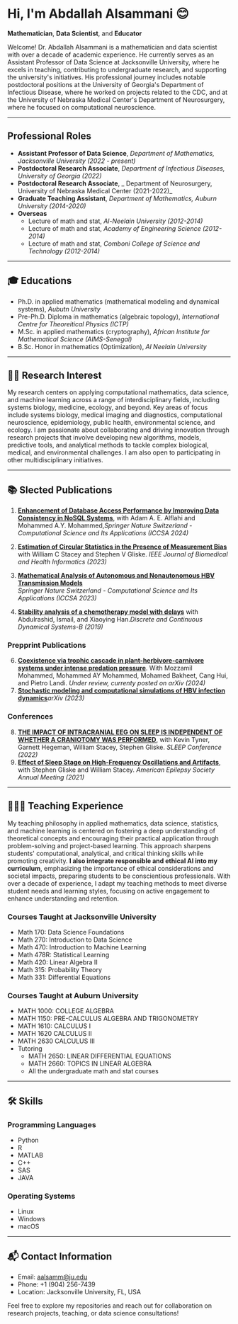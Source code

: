 # Hi, I'm Abdallah Alsammani 😊
**Mathematician**, **Data Scientist**, and **Educator**

Welcome! Dr. Abdallah Alsammani is a mathematician and data scientist with over a decade of academic experience. He currently serves as an Assistant Professor of Data Science at Jacksonville University, where he excels in teaching, contributing to undergraduate research, and supporting the university's initiatives. His professional journey includes notable postdoctoral positions at the University of Georgia's Department of Infectious Disease, where he worked on projects related to the CDC, and at the University of Nebraska Medical Center's Department of Neurosurgery, where he focused on computational neuroscience.

---
## Professional Roles
- **Assistant Professor of Data Science**, _Department of Mathematics, Jacksonville University (2022 - present)_
- **Postdoctoral Research Associate**, _Department of Infectious Diseases, University of Georgia (2022)_
- **Postdoctoral Research Associate**, _ Department of Neurosurgery, University of Nebraska Medical Center (2021-2022)_
- **Graduate Teaching Assistant**, _Department of Mathematics, Auburn University (2014-2020)_
- **Overseas**
    - Lecture of math and stat, _Al-Neelain University (2012-2014)_
    - Lecture of math and stat, _Academy of Engineering Science (2012-2014)_
    - Lecture of math and stat, _Comboni College of Science and Technology (2012-2014)_

---
## 🎓 Educations
- Ph.D. in applied mathematics (mathematical modeling and dynamical systems), _Aubutn University_
- Pre-Ph.D. Diploma in mathematics (algebraic topology), _International Centre for Theoreitical Physics (ICTP)_
- M.Sc. in applied mathematics (cryptography), _African Institute for Mathematical Science (AIMS-Senegal)_
- B.Sc. Honor in mathematics (Optimization), _Al Neelain University_

---
## 👨‍💻 Research Interest

My research centers on applying computational mathematics, data science, and machine learning across a range of interdisciplinary fields, including systems biology, medicine, ecology, and beyond. Key areas of focus include systems biology, medical imaging and diagnostics, computational neuroscience, epidemiology, public health, environmental science, and ecology. I am passionate about collaborating and driving innovation through research projects that involve developing new algorithms, models, predictive tools, and analytical methods to tackle complex biological, medical, and environmental challenges. I am also open to participating in other multidisciplinary initiatives.
<!---
---
## 👨‍💻 Research and Projects

### **Mathematical Modeling and Data Science**
- **Epidemiological Modeling**:
  - Focused on deterministic and stochastic modeling of infectious diseases, including COVID-19 and Hepatitis B Virus (HBV) infection dynamics.
  - [Repository: COVID-19 Vaccination Model](https://github.com/abdallahalsammani/covid-vaccination-model)
  
- **Optimization in Healthcare**:
  - Research on optimal control theory and game-theoretic modeling to analyze the dynamics of health interventions and policies.
  
- **Hospital Readmission Analysis**:
  - Data-driven analysis of hospital readmission rates, exploring social determinants of health and predictive modeling techniques.

### **Computational Neuroscience**
- **Estimation of Circular Statistics**:
  - Developed methods for estimating circular statistics in the presence of measurement bias in neural data, with applications in epilepsy and sleep studies.
  - [Repository: Circular Statistics and Neural Data](https://github.com/abdallahalsammani/circular-statistics)

### **Machine Learning Applications**
- **Prediction Models and Algorithms**:
  - Focused on data science projects using Python and R for predictive modeling, clustering, and statistical learning algorithms.
  - [Repository: Data Science Foundations](https://github.com/abdallahalsammani/data-science-foundations)

---

## 🏅 Honors and Awards

- **Grant for Scholarship of Teaching and Learning (SOTL)** (2023 - 2025)
- **Excellence in Teaching Award** (2019 - 2020)
- **Pre-PhD Program Scholarship in Mathematics** (2013 - 2014)
- **Outstanding Undergraduate Student Award** (2004 - 2009)

----->
---
## 📚 Slected Publications

<!---### Selected Publications:-->
1. [**Enhancement of Database Access Performance by Improving Data Consistency in NoSQL Systems**](https://link.springer.com/chapter/10.1007/978-3-031-65223-3_13), with Adam A. E. Alflahi and Mohammed A.Y. Mohammed,_Springer Nature Switzerland - Computational Science and Its Applications (ICCSA 2024)_
   
2. [**Estimation of Circular Statistics in the Presence of Measurement Bias**](https://ieeexplore.ieee.org/document/10335958) with William C Stacey and Stephen V Gliske. 
   _IEEE Journal of Biomedical and Health Informatics (2023)_

3. [**Mathematical Analysis of Autonomous and Nonautonomous HBV Transmission Models**](https://link.springer.com/chapter/10.1007/978-3-031-37108-0_21)  
   _Springer Nature Switzerland - Computational Science and Its Applications (ICCSA 2023)_

4. [**Stability analysis of a chemotherapy model with delays**](https://www.aimsciences.org/article/doi/10.3934/dcdsb.2019002?viewType=html) with Abdulrashid, Ismail, and Xiaoying Han._Discrete and Continuous Dynamical Systems-B (2019)_


### Prepprint Publications
6. [**Coexistence via trophic cascade in plant-herbivore-carnivore systems under intense predation pressure**](https://arxiv.org/pdf/2408.04862). With Mozzamil Mohammed, Mohammed AY Mohammed, Mohamed Bakheet, Cang Hui, and Pietro Landi. _Under review, currenty posted on arXiv (2024)_
7. [**Stochastic modeling and computational simulations of HBV infection dynamics**](https://arxiv.org/pdf/2308.05819)_arXiv (2023)_

### Conferences 

8. [**THE IMPACT OF INTRACRANIAL EEG ON SLEEP IS INDEPENDENT OF WHETHER A CRANIOTOMY WAS PERFORMED**](https://academic.oup.com/sleep/article/45/Supplement_1/A255/6592954?searchresult=1), with Kevin Tyner, Garnett Hegeman, William Stacey, Stephen Gliske. _SLEEP Conference (2022)_
9. [**Effect of Sleep Stage on High-Frequency Oscillations and Artifacts**](https://aesnet.org/abstractslisting/effect-of-sleep-stage-on-high-frequency-oscillations-and-artifacts), with Stephen Gliske and William Stacey. _American Epilepsy Society Annual Meeting (2021)_
---

## 👨🏽‍🏫 Teaching Experience
My teaching philosophy in applied mathematics, data science, statistics, and machine learning is centered on fostering a deep understanding of theoretical concepts and encouraging their practical application through problem-solving and project-based learning. This approach sharpens students' computational, analytical, and critical thinking skills while promoting creativity. **I also integrate responsible and ethical AI into my curriculum**, emphasizing the importance of ethical considerations and societal impacts, preparing students to be conscientious professionals. With over a decade of experience, I adapt my teaching methods to meet diverse student needs and learning styles, focusing on active engagement to enhance understanding and retention.

### Courses Taught at Jacksonville University

- Math 170: Data Science Foundations
- Math 270: Introduction to Data Science
- Math 470: Introduction to Machine Learning
- Math 478R: Statistical Learning
- Math 420: Linear Algebra II
- Math 315: Probability Theory
- Math 331: Differential Equations

### Courses Taught at Auburn University
- MATH 1000: COLLEGE ALGEBRA
- MATH 1150: PRE-CALCULUS ALGEBRA AND TRIGONOMETRY
- MATH 1610: CALCULUS I
- MATH 1620 CALCULUS II
- MATH 2630 CALCULUS III
- Tutoring
    - MATH 2650: LINEAR DIFFERENTIAL EQUATIONS
    - MATH 2660: TOPICS IN LINEAR ALGEBRA
    - All the undergraduate math and stat courses

---

## 🛠 Skills
### Programming Languages
- Python
- R
- MATLAB
- C++
- SAS
- JAVA
### Operating Systems
- Linux
- Windows
- macOS

---

## 📬 Contact Information
- Email: [aalsamm@ju.edu](mailto:aalsamm@ju.edu)
- Phone: +1 (904) 256-7439
- Location: Jacksonville University, FL, USA

Feel free to explore my repositories and reach out for collaboration on research projects, teaching, or data science consultations!
